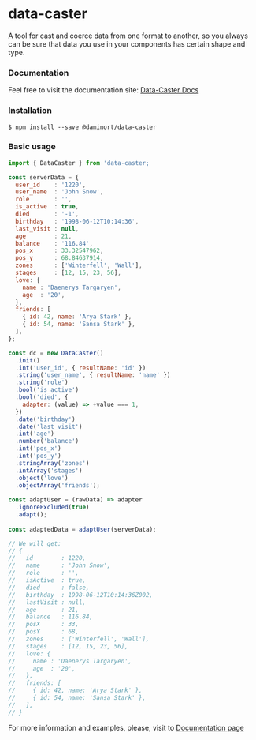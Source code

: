 # data-caster
A tool for cast and coerce data from one format to another,
so you always can be sure that data you use in your components has certain shape and type.

### Documentation

Feel free to visit the documentation site: [Data-Caster Docs](https://daminort.github.io/data-caster-docs/)

### Installation

```shell script
$ npm install --save @daminort/data-caster
```

### Basic usage

```javascript
import { DataCaster } from 'data-caster;

const serverData = {
  user_id    : '1220',
  user_name  : 'John Snow',
  role       : '',
  is_active  : true,
  died       : '-1',
  birthday   : '1998-06-12T10:14:36',
  last_visit : null,
  age        : 21,
  balance    : '116.84',
  pos_x      : 33.32547962,
  pos_y      : 68.84637914,
  zones      : ['Winterfell', 'Wall'],
  stages     : [12, 15, 23, 56],
  love: {
    name : 'Daenerys Targaryen',
    age  : '20',
  },
  friends: [
    { id: 42, name: 'Arya Stark' },
    { id: 54, name: 'Sansa Stark' },
  ],
};

const dc = new DataCaster()
  .init()
  .int('user_id', { resultName: 'id' })
  .string('user_name', { resultName: 'name' })
  .string('role')
  .bool('is_active')
  .bool('died', {
    adapter: (value) => +value === 1,
  })
  .date('birthday')
  .date('last_visit')
  .int('age')
  .number('balance')
  .int('pos_x')
  .int('pos_y')
  .stringArray('zones')
  .intArray('stages')
  .object('love')
  .objectArray('friends');
	
const adaptUser = (rawData) => adapter
  .ignoreExcluded(true)
  .adapt();
	
const adaptedData = adaptUser(serverData);

// We will get:
// {
//   id        : 1220,
//   name      : 'John Snow',
//   role      : '',
//   isActive  : true,
//   died      : false,
//   birthday  : 1998-06-12T10:14:36Z002,
//   lastVisit : null,
//   age       : 21,
//   balance   : 116.84,
//   posX      : 33,
//   posY      : 68,
//   zones     : ['Winterfell', 'Wall'],
//   stages    : [12, 15, 23, 56],
//   love: {
//     name : 'Daenerys Targaryen',
//     age  : '20',
//   },
//   friends: [
//     { id: 42, name: 'Arya Stark' },
//     { id: 54, name: 'Sansa Stark' },
//   ],
// }
```

For more information and examples, please, visit to [Documentation page](https://github.com/daminort/data-caster)
